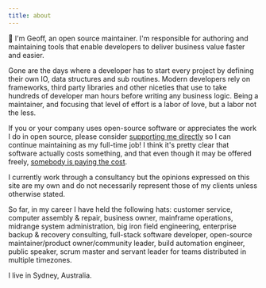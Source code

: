 ```yaml
---
title: about
---
```


🙌 I'm Geoff, an open source maintainer. I'm responsible for authoring and maintaining tools that enable developers to deliver business value faster and easier. 

Gone are the days where a developer has to start every project by defining their own IO, data structures and sub routines. Modern developers rely on frameworks, third party libraries and other niceties that use to take hundreds of developer man hours before writing any business logic. Being a maintainer, and focusing that level of effort is a labor of love, but a labor not the less.

If you or your company uses open-source software or appreciates the work I do in open source, please consider [supporting me directly](/support) so I can continue maintaining as my full-time job! I think it's pretty clear that software actually costs something, and that even though it may be offered freely, [somebody is paying the cost](https://www.youtube.com/watch?v=0t85TyH-h04). 

I currently work through a consultancy but the opinions expressed on this site are my own and do not necessarily represent those of my clients unless otherwise stated.

So far, in my career I have held the following hats: customer service, computer assembly & repair, business owner, mainframe operations, midrange system administration, big iron field engineering, enterprise backup & recovery consulting, full-stack software developer, open-source maintainer/product owner/community leader, build automation engineer, public speaker, scrum master and servant leader for teams distributed in multiple timezones.

I live in Sydney, Australia.